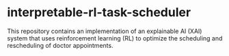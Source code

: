 # interpretable-rl-task-scheduler
This repository contains an implementation of an explainable AI (XAI) system that uses reinforcement learning (RL) to optimize the scheduling and rescheduling of doctor appointments. 

